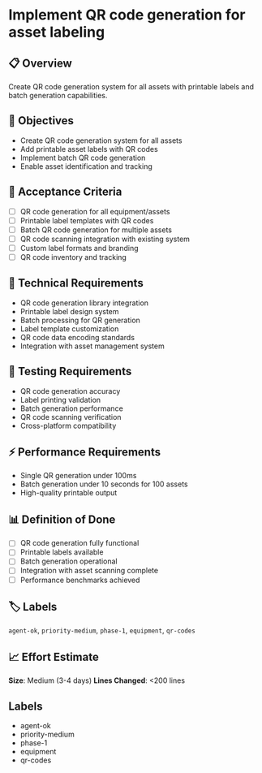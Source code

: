 # Implement QR code generation for asset labeling

## 📋 Overview

Create QR code generation system for all assets with printable labels and batch
generation capabilities.

## 🎯 Objectives

- Create QR code generation system for all assets
- Add printable asset labels with QR codes
- Implement batch QR code generation
- Enable asset identification and tracking

## 📝 Acceptance Criteria

- [ ] QR code generation for all equipment/assets
- [ ] Printable label templates with QR codes
- [ ] Batch QR code generation for multiple assets
- [ ] QR code scanning integration with existing system
- [ ] Custom label formats and branding
- [ ] QR code inventory and tracking

## 🔧 Technical Requirements

- QR code generation library integration
- Printable label design system
- Batch processing for QR generation
- Label template customization
- QR code data encoding standards
- Integration with asset management system

## 🧪 Testing Requirements

- QR code generation accuracy
- Label printing validation
- Batch generation performance
- QR code scanning verification
- Cross-platform compatibility

## ⚡ Performance Requirements

- Single QR generation under 100ms
- Batch generation under 10 seconds for 100 assets
- High-quality printable output

## 📊 Definition of Done

- [ ] QR code generation fully functional
- [ ] Printable labels available
- [ ] Batch generation operational
- [ ] Integration with asset scanning complete
- [ ] Performance benchmarks achieved

## 🏷️ Labels

`agent-ok`, `priority-medium`, `phase-1`, `equipment`, `qr-codes`

## 📈 Effort Estimate

**Size**: Medium (3-4 days) **Lines Changed**: <200 lines

## Labels

- agent-ok
- priority-medium
- phase-1
- equipment
- qr-codes
